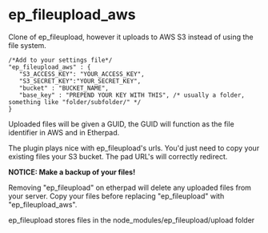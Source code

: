 # ep_fileupload_aws

Clone of ep_fileupload, however it uploads to AWS S3 instead of using the file system. 

    /*Add to your settings file*/
    "ep_fileupload_aws" : {
       "S3_ACCESS_KEY": "YOUR_ACCESS_KEY",
       "S3_SECRET_KEY":"YOUR_SECRET_KEY",
       "bucket" : "BUCKET_NAME",
       "base_key" : "PREPEND YOUR KEY WITH THIS", /* usually a folder, something like "folder/subfolder/" */
    }

Uploaded files will be given a GUID, the GUID will function as the file identifier in AWS and in Etherpad.

The plugin plays nice with ep_fileupload's urls. You'd just need to copy your existing files your S3 bucket. The pad URL's will correctly redirect.

**NOTICE: Make a backup of your files!**

Removing "ep_fileupload" on etherpad will delete any uploaded files from your server. Copy your files before replacing "ep_fileupload" with "ep_fileupload_aws".

ep_fileupload stores files in the  node_modules/ep_fileupload/upload folder
